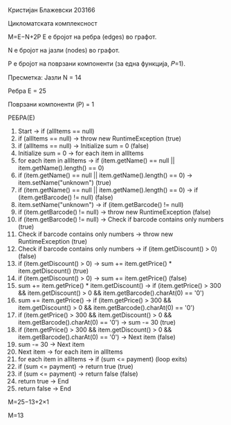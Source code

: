 Кристијан Блажевски 203166

Цикломатската комплексност

M=E−N+2P
E е бројот на ребра (edges) во графот.

N е бројот на јазли (nodes) во графот.

P е бројот на поврзани компоненти (за една функција, 𝑃=1).

Пресметка:
Јазли N = 14 

Ребра E = 25

Поврзани компоненти (P) = 1

РЕБРА(Е)

1. Start -> if (allItems == null)
2. if (allItems == null) -> throw new RuntimeException (true)
3. if (allItems == null) -> Initialize sum = 0 (false)
4. Initialize sum = 0 -> for each item in allItems
5. for each item in allItems -> if (item.getName() == null || item.getName().length() == 0)
6. if (item.getName() == null || item.getName().length() == 0) -> item.setName("unknown") (true)
7. if (item.getName() == null || item.getName().length() == 0) -> if (item.getBarcode() != null) (false)
8. item.setName("unknown") -> if (item.getBarcode() != null)
9. if (item.getBarcode() != null) -> throw new RuntimeException (false)
10. if (item.getBarcode() != null) -> Check if barcode contains only numbers (true)
11. Check if barcode contains only numbers -> throw new RuntimeException (true)
12. Check if barcode contains only numbers -> if (item.getDiscount() > 0) (false)
13. if (item.getDiscount() > 0) -> sum += item.getPrice() * item.getDiscount() (true)
14. if (item.getDiscount() > 0) -> sum += item.getPrice() (false)
15. sum += item.getPrice() * item.getDiscount() -> if (item.getPrice() > 300 && item.getDiscount() > 0 && item.getBarcode().charAt(0) == '0')
16. sum += item.getPrice() -> if (item.getPrice() > 300 && item.getDiscount() > 0 && item.getBarcode().charAt(0) == '0')
17. if (item.getPrice() > 300 && item.getDiscount() > 0 && item.getBarcode().charAt(0) == '0') -> sum -= 30 (true)
18. if (item.getPrice() > 300 && item.getDiscount() > 0 && item.getBarcode().charAt(0) == '0') -> Next item (false)
19. sum -= 30 -> Next item
20. Next item -> for each item in allItems
21. for each item in allItems -> if (sum <= payment) (loop exits)
22. if (sum <= payment) -> return true (true)
23. if (sum <= payment) -> return false (false)
24. return true -> End
25. return false -> End

M=25−13+2×1

M=13
